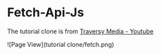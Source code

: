 # Fetch-Api-Js

The tutorial clone is from [Traversy Media - Youtube](https://www.youtube.com/watch?v=Oive66jrwBs&t=1055s)

![Page View](tutorial clone/fetch.png)